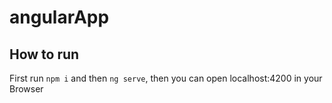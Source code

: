 # angularApp

## How to run
First run `npm i` and then `ng serve`, then you can open localhost:4200 in your Browser
